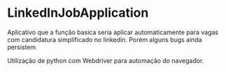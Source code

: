 # LinkedInJobApplication

<p>Aplicativo que a função basica seria aplicar automaticamente para vagas com candidatura simplificado no linkedin.
Porém alguns bugs ainda persistem</p>
<p>Utilização de python com Webdriver para automação do navegador.</p>
